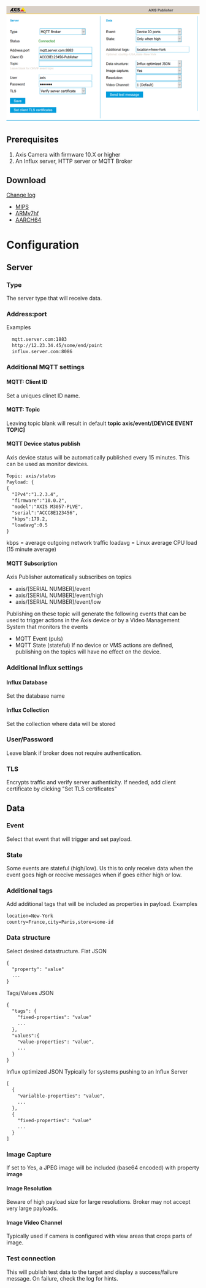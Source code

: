 ![target](pictures/publisher2.png)

## Prerequisites
1. Axis Camera with firmware 10.X or higher
2. An Influx server, HTTP server or MQTT Broker

## Download
[Change log](https://github.com/aintegration/acaps/blob/master/Publisher/files/changelog.md)

- [MIPS](https://github.com/aintegration/acaps/raw/master/Publisher/files/Axis_Publisher_2_1_1_mips.eap)
- [ARMv7hf](https://github.com/aintegration/acaps/raw/master/Publisher/files/Axis_Publisher_2_1_1_armv7hf.eap)
- [AARCH64](https://github.com/aintegration/acaps/raw/master/Publisher/files/Axis_Publisher_2_1_1_aarch64.eap)



# Configuration

## Server
### Type
The server type that will receive data.

### Address:port
Examples
```
  mqtt.server.com:1883
  http://12.23.34.45/some/end/point
  influx.server.com:8086
```
### Additional MQTT settings
#### MQTT: Client ID
Set a uniques clinet ID name.
#### MQTT: Topic
Leaving topic blank will result in default **topic axis/event/[DEVICE EVENT TOPIC]**
#### MQTT Device status publish
Axis device status will be automatically published every 15 minutes.  This can be used as monitor devices.
```
Topic: axis/status
Payload: {
{
  "IPv4":"1.2.3.4",
  "firmware":"10.0.2",
  "model":"AXIS M3057-PLVE",
  "serial":"ACCC8E123456",
  "kbps":179.2,
  "loadavg":0.5
}
```
kbps = average outgoing network traffic
loadavg = Linux average CPU load (15 minute average)
#### MQTT Subscription
Axis Publisher automatically subscribes on topics
- axis/[SERIAL NUMBER]/event
- axis/[SERIAL NUMBER]/event/high
- axis/[SERIAL NUMBER]/event/low

Publishing on these topic will generate the following events that can be used to trigger actions in the Axis device or by a Video Management System that monitors the events
- MQTT Event (puls)
- MQTT State (stateful)
If no device or VMS actions are defined, publishing on the topics will have no effect on the device.

### Additional Influx settings
#### Influx Database
Set the database name
#### Influx Collection
Set the collection where data will be stored

### User/Password
Leave blank if broker does not require authentication.

### TLS
Encrypts traffic and verify server authenticity.  If needed, add client certificate by clicking "Set TLS certificates"

## Data
### Event
Select that event that will trigger and set payload.
### State
Some events are stateful (high/low).  Us this to only receive data when the event goes high or reecive messages when if goes either high or low.
### Additional tags
Add additional tags that will be included as properties in payload.
Examples
```
location=New-York
country=France,city=Paris,store=some-id
```
### Data structure
Select desired datastructure.
Flat JSON
```
{
  "property": "value"
  ...
}
```
Tags/Values JSON
```
{
  "tags": {
    "fixed-properties": "value"
    ...
  },
  "values":{
    "value-properties": "value",
    ...
  }
}
```
Influx optimized JSON
Typically for systems pushing to an Influx Server
```
[
  {
    "varialble-properties": "value",
    ...
  },
  {
    "fixed-properties": "value"
    ...
  }
]
```

### Image Capture
If set to Yes, a JPEG image will be included (base64 encoded) with property **image**
#### Image Resolution
Beware of high payload size for large resolutions.  Broker may not accept very large payloads.
#### Image Video Channel
Typically used if camera is configured with view areas that crops parts of image.

### Test connection
This will publish test data to the target and display a success/failure message.  On failure, check the log for hints.
